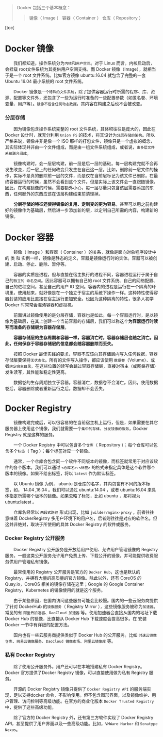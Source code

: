 > Docker 包括三个基本概念：
>> 镜像（ Image ）
>> 容器（ Container ）
>> 仓库（ Repository ）

[toc]

# Docker 镜像

　　我们都知道，操作系统分为`内核`和`用户空间`。对于 Linux 而言，内核启动后，会挂载 root文件系统为其提供用户空间支持。而 Docker 镜像（Image），就相当于是一个 root 文件系统。比如官方镜像 ubuntu:16.04 就包含了完整的一套 Ubuntu 16.04 最小系统的 root 文件系统。

　　Docker 镜像是`一个特殊的文件系统`，除了提供容器运行时所需的程序、库、资源、配置等文件外，还包含了一些为运行时准备的一些配置参数（如匿名卷、环境变量、用户等）。`镜像不包含任何动态数据`，其内容在构建之后也不会被改变。

### 分层存储

　　因为镜像包含操作系统完整的 root 文件系统，其体积往往是庞大的，因此在 Docker 设计时，就充分利用 `Union FS` 的技术，将其设计为`分层存储的架构`。所以严格来说，镜像并非是像一个 ISO 那样的打包文件，镜像只是一个虚拟的概念，其实际体现并非由一个文件组成，而是由一组文件系统组成，或者说，`由多层文件系统联合组成`。

　　镜像构建时，会一层层构建，前一层是后一层的基础。每一层构建完就不会再发生改变，后一层上的任何改变只发生在自己这一层。比如，删除前一层文件的操作，实际不是真的删除前一层的文件，而是仅在当前层标记为该文件已删除。在最终容器运行的时候，虽然不会看到这个文件，但是实际上该文件会一直跟随镜像。因此，在构建镜像的时候，需要额外小心，每一层尽量只包含该层需要添加的东西，任何额外的东西应该在该层构建结束前清理掉。

　　**分层存储的特征还使得镜像的复用、定制变的更为容易**。甚至可以用之前构建好的镜像作为基础层，然后进一步添加新的层，以定制自己所需的内容，构建新的镜像。

# Docker 容器

　　镜像（ Image ）和容器（ Container ）的关系，就像是面向对象程序设计中的 类 和 实例一样，镜像是静态的定义，容器是镜像运行时的实体。容器可以被创建、启动、停止、删除、暂停等。

　　容器的实质是进程，但与直接在宿主执行的进程不同，容器进程运行于属于自己的`独立的 命名空间`。因此容器可以拥有自己的 root 文件系统、自己的网络配置、自己的进程空间，甚至自己的用户 ID 空间。容器内的进程是运行在一个隔离的环境里，使用起来，就好像是在一个独立于宿主的系统下操作一样。这种特性使得容器封装的应用比直接在宿主运行更加安全。也因为这种隔离的特性，很多人初学 Docker 时常常会混淆容器和虚拟机。

　　前面讲过镜像使用的是分层存储，容器也是如此。每一个容器运行时，是以镜像为基础层，在其上创建一个当前容器的存储层，我们可以称这个**为容器运行时读写而准备的存储层为容器存储层**。

　　**容器存储层的生存周期和容器一样，容器消亡时，容器存储层也随之消亡。因此，任何保存于容器存储层的信息都会随容器删除而丢失。**

　　按照 Docker 最佳实践的要求，容器不应该向其存储层内写入任何数据，容器存储层要保持`无状态化`。所有的文件写入操作，都应该使用 `数据卷`（Volume）、或者`绑定宿主目录`，在这些位置的读写会跳过容器存储层，直接对宿主（或网络存储）发生读写，其性能和稳定性更高。

　　数据卷的生存周期独立于容器，容器消亡，数据卷不会消亡。因此，使用数据卷后，容器删除或者重新运行之后，数据却不会丢失。

# Docker Registry

　　镜像构建完成后，可以很容易的在当前宿主机上运行，但是，如果需要在其它服务器上使用这个镜像，我们就需要一个`集中的存储`、`分发镜像的服务`，Docker Registry 就是这样的服务。

　　一个 Docker Registry 中可以包含多个`仓库`（ Repository ）；每个仓库可以包含多个`标签`（ Tag ）；每个标签对应一个镜像。

　　通常，一个仓库会包含同一个软件不同版本的镜像，而标签就常用于对应该软件的各个版本。我们可以通过 `<仓库名>:<标签>` 的格式来指定具体是这个软件哪个版本的镜像。如果不给出标签，将以 `latest` 作为默认标签。

　　以 Ubuntu 镜像 为例， ubuntu 是仓库的名字，其内包含有不同的版本标签，如， 14.04 ,16.04 。我们可以通过 ubuntu:14.04 ，或者 ubuntu:16.04 来具体指定所需哪个版本的镜像。如果忽略了标签，比如 ubuntu ，那将视为 ubuntu:latest 。

　　仓库名经常以 `两段式路径` 形式出现，比如 `jwilder/nginx-proxy` ，前者往往意味着 DockerRegistry 多用户环境下的用户名，后者则往往是对应的软件名。但这并非绝对，取决于所使用的具体 Docker Registry 的软件或服务。

### Docker Registry 公开服务

　　Docker Registry 公开服务是开放给用户使用、允许用户管理镜像的 Registry 服务。一般这类公开服务允许用户免费上传、下载公开的镜像，并可能提供收费服务供用户管理私有镜像。

　　最常使用的 Registry 公开服务是官方的 `Docker Hub`，这也是默认的 Registry，并拥有大量的高质量的官方镜像。除此以外，还有 CoreOS 的 Quay.io，CoreOS 相关的镜像存储在这里；Google 的 Google Container Registry，Kubernetes 的镜像使用的就是这个服务。

　　由于某些原因，在国内访问这些服务可能会比较慢。国内的一些云服务商提供了针对 DockerHub 的`镜像服务`（ Registry Mirror ），这些镜像服务被称为`加速器`。常见的有 `阿里云加速器`、`DaoCloud 加速器` 等。使用加速器会直接从国内的地址下载 Docker Hub 的镜像，比直接从 Docker Hub 下载速度会提高很多。在 安装 Docker 一节中有详细的配置方法。

　　国内也有一些云服务商提供类似于 Docker Hub 的公开服务。比如 `时速云镜像仓库`、`网易云镜像服务`、`DaoCloud 镜像市场`、`阿里云镜像库` 等。

### 私有 Docker Registry

　　除了使用公开服务外，用户还可以在本地搭建私有 Docker Registry。Docker 官方提供了Docker Registry 镜像，可以直接使用做为私有 Registry 服务。

　　开源的 Docker Registry 镜像只提供了 `Docker Registry API` 的服务端实现，足以支持docker 命令，不影响使用。但不包含图形界面，以及镜像维护、用户管理、访问控制等高级功能。在官方的商业化版本 `Docker Trusted Registry` 中，提供了这些高级功能。

　　除了官方的 Docker Registry 外，还有第三方软件实现了 Docker Registry API，甚至提供了用户界面以及一些高级功能。比如，`VMWare Harbor` 和 `Sonatype Nexus`。

